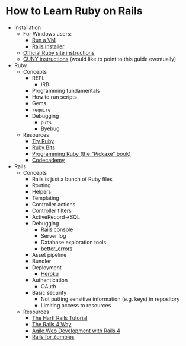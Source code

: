 # How to Learn Ruby on Rails

* Installation
  * For Windows users:
    * [Run a VM](https://github.com/cuny-nytech/syllabus/blob/master/docs/setup.md#windows)
    * [Rails Installer](http://railsinstaller.org)
  * [Official Ruby site instructions](https://www.ruby-lang.org/en/installation/)
  * [CUNY instructions](https://github.com/cuny-nytech/syllabus/blob/master/docs/setup.md) (would like to point to this guide eventually)
* Ruby
  * Concepts
    * REPL
      * IRB
    * Programming fundamentals
    * How to run scripts
    * Gems
    * `require`
    * Debugging
      * `puts`
      * [Byebug](https://github.com/deivid-rodriguez/byebug)
  * Resources
    * [Try Ruby](https://www.codeschool.com/courses/try-ruby)
    * [Ruby Bits](https://www.codeschool.com/courses/ruby-bits)
    * [Programming Ruby (the "Pickaxe" book)](http://pragprog.com/book/ruby/programming-ruby)
    * [Codecademy](http://www.codecademy.com/tracks/ruby)
* Rails
  * Concepts
    * Rails is just a bunch of Ruby files
    * Routing
    * Helpers
    * Templating
    * Controller actions
    * Controller filters
    * ActiveRecord->SQL
    * Debugging
      * Rails console
      * Server log
      * Database exploration tools
      * [better_errors](https://github.com/charliesome/better_errors)
    * Asset pipeline
    * Bundler
    * Deployment
      * [Heroku](https://devcenter.heroku.com/articles/getting-started-with-rails4)
    * Authentication
      * OAuth
    * Basic security
      * Not putting sensitive information (e.g. keys) in repository
      * Limiting access to resources
  * Resources
    * [The Hartl Rails Tutorial](http://www.railstutorial.org)
    * [The Rails 4 Way](https://leanpub.com/tr4w)
    * [Agile Web Development with Rails 4](http://pragprog.com/book/rails4/agile-web-development-with-rails-4)
    * [Rails for Zombies](http://railsforzombies.org)
